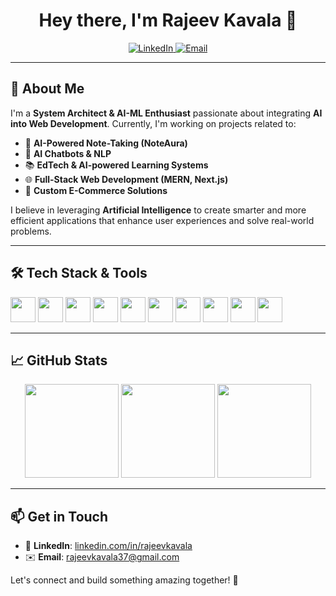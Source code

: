 <h1 align="center">Hey there, I'm Rajeev Kavala 👋</h1>

<p align="center">
  <a href="https://www.linkedin.com/in/rajeevkavala/" target="_blank">
    <img src="https://img.shields.io/badge/LinkedIn-0077B5?style=for-the-badge&logo=linkedin&logoColor=white" alt="LinkedIn" />
  </a>
  <a href="mailto:rajeevkavala37@gmail.com">
    <img src="https://img.shields.io/badge/Email-D14836?style=for-the-badge&logo=gmail&logoColor=white" alt="Email" />
  </a>
</p>

---

## 🚀 About Me
I'm a **System Architect & AI-ML Enthusiast** passionate about integrating **AI into Web Development**. Currently, I'm working on projects related to:
- 📝 **AI-Powered Note-Taking (NoteAura)**
- 🤖 **AI Chatbots & NLP**
- 📚 **EdTech & AI-powered Learning Systems**
- 🌐 **Full-Stack Web Development (MERN, Next.js)**
- 🛒 **Custom E-Commerce Solutions**


I believe in leveraging **Artificial Intelligence** to create smarter and more efficient applications that enhance user experiences and solve real-world problems.

---

## 🛠 Tech Stack & Tools
<div align="left">
  <img src="https://cdn.jsdelivr.net/gh/devicons/devicon/icons/javascript/javascript-original.svg" height="40" />
  <img src="https://cdn.jsdelivr.net/gh/devicons/devicon/icons/react/react-original.svg" height="40" />
  <img src="https://cdn.jsdelivr.net/gh/devicons/devicon/icons/nextjs/nextjs-original.svg" height="40" />
  <img src="https://cdn.jsdelivr.net/gh/devicons/devicon/icons/python/python-original.svg" height="40" />
  <img src="https://cdn.jsdelivr.net/gh/devicons/devicon/icons/java/java-original.svg" height="40" />
  <img src="https://cdn.jsdelivr.net/gh/devicons/devicon/icons/spring/spring-original.svg" height="40" />
  <img src="https://cdn.jsdelivr.net/gh/devicons/devicon/icons/mongodb/mongodb-original.svg" height="40" />
  <img src="https://cdn.jsdelivr.net/gh/devicons/devicon/icons/mysql/mysql-original.svg" height="40" />
  <img src="https://cdn.jsdelivr.net/gh/devicons/devicon/icons/tensorflow/tensorflow-original.svg" height="40" />
  <img src="https://cdn.jsdelivr.net/gh/devicons/devicon/icons/pytorch/pytorch-original.svg" height="40" />
</div>

---

## 📈 GitHub Stats
<div align="center">
  <img src="https://github-readme-stats.vercel.app/api?username=rajeevkavala&show_icons=true&theme=dracula" height="150" />
  <img src="https://github-readme-streak-stats.herokuapp.com/?user=rajeevkavala&theme=dracula" height="150" />
  <img src="https://github-readme-stats.vercel.app/api/top-langs/?username=rajeevkavala&layout=compact&theme=dracula" height="150" />
</div>

---

## 📫 Get in Touch
- 🔗 **LinkedIn**: [linkedin.com/in/rajeevkavala](https://www.linkedin.com/in/rajeevkavala/)
- ✉️ **Email**: rajeevkavala37@gmail.com

Let's connect and build something amazing together! 🚀
